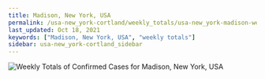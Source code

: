 ```yaml
---
title: Madison, New York, USA
permalink: /usa-new_york-cortland/weekly_totals/usa-new_york-madison-weekly_totals.html
last_updated: Oct 18, 2021
keywords: ["Madison, New York, USA", "weekly totals"]
sidebar: usa-new_york-cortland_sidebar
---
```


![Weekly Totals of Confirmed Cases for Madison, New York, USA](/covid_tracker/images/graphs/usa-new_york-madison-weekly_totals_graph.png)

